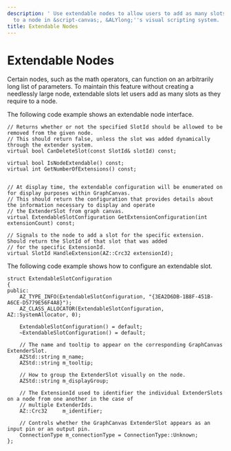```yaml
---
description: ' Use extendable nodes to allow users to add as many slots as they require
  to a node in &script-canvas;, &ALYlong;''s visual scripting system. '
title: Extendable Nodes
---
```

# Extendable Nodes<a name="script-canvas-custom-nodes-extendable"></a>

Certain nodes, such as the math operators, can function on an arbitrarily long list of parameters\. To maintain this feature without creating a needlessly large node, extendable slots let users add as many slots as they require to a node\.

The following code example shows an extendable node interface\.

```
// Returns whether or not the specified SlotId should be allowed to be removed from the given node.
// This should return false, unless the slot was added dynamically through the extender system.
virtual bool CanDeleteSlot(const SlotId& slotId) const;
 
virtual bool IsNodeExtendable() const;
virtual int GetNumberOfExtensions() const;
 
 
// At display time, the extendable configuration will be enumerated on for display purposes within GraphCanvas.
// This should return the configuration that provides details about the information necessary to display and operate
// the ExtenderSlot from graph canvas.
virtual ExtendableSlotConfiguration GetExtensionConfiguration(int extensionCount) const;
 
// Signals to the node to add a slot for the specific extension. Should return the SlotId of that slot that was added
// for the specific ExtensionId.
virtual SlotId HandleExtension(AZ::Crc32 extensionId);
```

The following code example shows how to configure an extendable slot\.

```
struct ExtendableSlotConfiguration
{
public:
    AZ_TYPE_INFO(ExtendableSlotConfiguration, "{3EA2D6DB-1B8F-451B-A6CE-D5779E56F4A8}");
    AZ_CLASS_ALLOCATOR(ExtendableSlotConfiguration, AZ::SystemAllocator, 0);
 
    ExtendableSlotConfiguration() = default;
    ~ExtendableSlotConfiguration() = default;
 
    // The name and tooltip to appear on the corresponding GraphCanvas ExtenderSlot.
    AZStd::string m_name;
    AZStd::string m_tooltip;
 
    // How to group the ExtenderSlot visually on the node.
    AZStd::string m_displayGroup;
 
    // The ExtensionId used to identifier the individual ExtenderSlots on a node from one another in the case of
    // multiple ExtenderIds.
    AZ::Crc32     m_identifier;
     
    // Controls whether the GraphCanvas ExtenderSlot appears as an input pin or an output pin.
    ConnectionType m_connectionType = ConnectionType::Unknown;
};
```